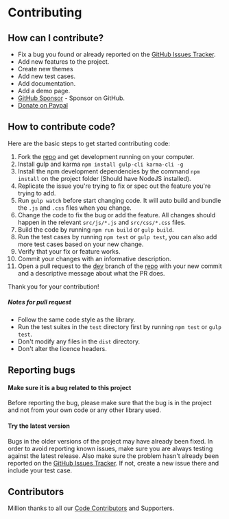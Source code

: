 # Contributing

## How can I contribute?
- Fix a bug you found or already reported on the [GitHub Issues Tracker](https://github.com/techlab/jquery-smarttab/issues/).
- Add new features to the project.
- Create new themes  
- Add new test cases.
- Add documentation.
- Add a demo page.
- [GitHub Sponsor](https://github.com/sponsors/techlab) - Sponsor on GitHub.
- [Donate on Paypal](https://www.paypal.me/dipuraj)

## How to contribute code?
Here are the basic steps to get started contributing code:

1. Fork the [repo](https://github.com/techlab/jquery-smarttab/) and get development running on your computer.
2. Install gulp and karma `npm install gulp-cli karma-cli -g`
3. Install the npm development dependencies by the command `npm install` on the project folder (Should have NodeJS installed).
4. Replicate the issue you're trying to fix or spec out the feature you're trying to add.
5. Run `gulp watch` before start changing code. It will auto build and bundle the `.js` and `.css` files when you change.
6. Change the code to fix the bug or add the feature. All changes should happen in the relevant `src/js/*.js` and `src/css/*.css` files.
7. Build the code by running `npm run build` or `gulp build`.
8. Run the test cases by running `npm test` or `gulp test`, you can also add more test cases based on your new change.
9. Verify that your fix or feature works.
10. Commit your changes with an informative description.
11. Open a pull request to the [dev](https://github.com/techlab/jquery-smarttab/tree/dev) branch of the [repo](https://github.com/techlab/jquery-smarttab/) with your new commit and a descriptive message about what the PR does.

Thank you for your contribution!

##### Notes for pull request
- Follow the same code style as the library.
- Run the test suites in the `test` directory first by running `npm test` or `gulp test`.
- Don't modify any files in the `dist` directory.
- Don't alter the licence headers.  

## Reporting bugs
#### Make sure it is a bug related to this project
Before reporting the bug, please make sure that the bug is in the project and not from your own code or any other library used.

#### Try the latest version
Bugs in the older versions of the project may have already been fixed.
In order to avoid reporting known issues, make sure you are always testing against the latest release.
Also make sure the problem hasn't already been reported on the [GitHub Issues Tracker](https://github.com/techlab/jquery-smarttab/issues/).
If not, create a new issue there and include your test case.

## Contributors
Million thanks to all our [Code Contributors](https://github.com/techlab/jquery-smarttab/graphs/contributors) and Supporters.
